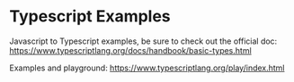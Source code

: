 # Typescript Examples

Javascript to Typescript examples, be sure to check out the official doc: https://www.typescriptlang.org/docs/handbook/basic-types.html

Examples and playground: https://www.typescriptlang.org/play/index.html
